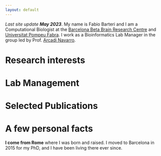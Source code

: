 ```yaml
---
layout: default
---
```


*Last site update **May 2023***. My name is Fabio Barteri and I am a Computational Biologist at the [Barcelona Beta Brain Research Centre](https://www.barcelonabeta.org/en) and [Universitat Pompeu Fabra](https://www.ibe.upf-csic.es/). I work as a Bioinformatics Lab Manager in the group led by Prof. [Arcadi Navarro](https://twitter.com/ArcadiNavarro).

# Research interests


# Lab Management

# Selected Publications
# A few personal facts

**I come from Rome** where I was born and raised. I moved to Barcelona in 2015 for my PhD, and I have been living there ever since.